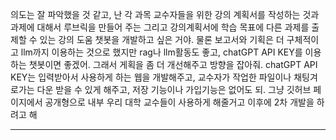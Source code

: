   의도는 잘 파악했을 것 같고, 난 각 과목 교수자들을 위한 강의 계획서를 작성하는 것과 과제에 대해서 루브릭을 만들어 주는 그리고 강의계획서에 학습 목표에 다른 과제를 출제할 수 있는 강의 도움 챗봇을 
  개발하고 싶은 거야. 물론 보고서와 기획은 더 구체적이고 llm까지 이용하는 것으로 했지만 rag나 llm활동도 좋고, chatGPT API KEY를 이용하는 챗봇이면 좋겠어. 그래서 게획을 좀 더 개선해주고 방향을 
  잡아줘. chatGPT API KEY는 입력받아서 사용하게 하는 웹을 개발해주고, 교수자가 작업한 파일이나 채팅겨로가는 다운 받을 수 있게 해주고, 저장 기능이나 가입기능은 없어도 되. 그냥 깃허브 페이지에서 
  공개형으로 내부 우리 대학 교수들이 사용하게 해줄거고 이후에 2차 개발을 하려고 해

  ---
